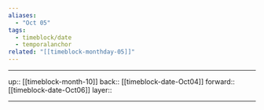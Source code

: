 ```yaml
---
aliases:
  - "Oct 05"
tags:
  - timeblock/date
  - temporalanchor
related: "[[timeblock-monthday-05]]"
---
```




***

up:: [[timeblock-month-10]]
back:: [[timeblock-date-Oct04]]
forward:: [[timeblock-date-Oct06]]
layer:: 

***
